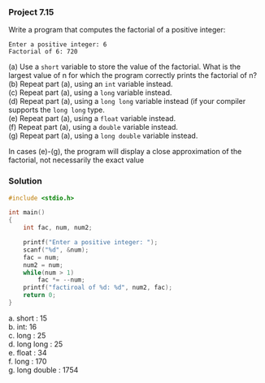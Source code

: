 ### Project 7.15
Write a program that computes the factorial of a positive integer:
```
Enter a positive integer: 6
Factorial of 6: 720
```
(a) Use a `short` variable to store the value of the factorial. What is the largest value of n for which the program correctly prints the factorial of n?  
(b) Repeat part (a), using an `int` variable instead.  
(c) Repeat part (a), using a `long` variable instead.  
(d) Repeat part (a), using a `long long` variable instead (if your compiler supports the `long long` type.  
(e) Repeat part (a), using a `float` variable instead.  
(f) Repeat part (a), using a `double` variable instead.  
(g) Repeat part (a), using a `long double` variable instead.  

In cases (e)-(g), the program will display a close approximation of the factorial, not necessarily the exact value

### Solution

```c
#include <stdio.h>

int main()
{
	int fac, num, num2;

	printf("Enter a positive integer: ");
	scanf("%d", &num);
	fac = num;
	num2 = num;
	while(num > 1)
		fac *= --num;
	printf("factiroal of %d: %d", num2, fac);
	return 0;
}
```  

a. short : 15  
b. int: 16  
c. long : 25  
d. long long : 25  
e. float : 34  
f. long : 170  
g. long double : 1754  
